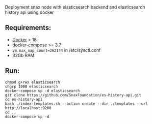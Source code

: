 Deployment snax node with elasticsearch backend and elasticsearch history api using docker

## Requirements:
* [Docker](https://www.docker.com) > 18
* [docker-compose](https://docs.docker.com/compose/install/) >= 3.7
* `vm.max_map_count=262144` in /etc/sysctl.conf
* 32Gb RAM

## Run:

```mkdir elasticsearch
chmod g+rwx elasticsearch
chgrp 1000 elasticsearch
docker-compose up -d elasticsearch
git clone https://github.com/SnaxFoundation/es-history-api.git
cd es-history-api
bash ./index-templates.sh --action create --dir ./templates --url http://localhost:9200
cd ..
docker-compose up -d
